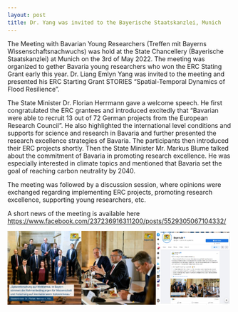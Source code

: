```yaml
---
layout: post
title: Dr. Yang was invited to the Bayerische Staatskanzlei, Munich
---
```


The Meeting with Bavarian Young Researchers (Treffen mit Bayerns Wissenschaftsnachwuchs) was hold at the State Chancellery (Bayerische Staatskanzlei) at Munich on the 3rd of May 2022. The meeting was organized to gether Bavaria young researchers who won the ERC Stating Grant early this year. Dr. Liang Emlyn Yang was invited to the meeting and presented his ERC Starting Grant STORIES “Spatial-Temporal Dynamics of Flood Resilience”.

The State Minister Dr. Florian Herrmann gave a welcome speech. He first congratulated the ERC grantees and introduced excitedly that “Bavarian were able to recruit 13 out of 72 German projects from the European Research Council”. He also highlighted the international level conditions and supports for science and research in Bavaria and further presented the research excellence strategies of Bavaria. The participants then introduced their ERC projects shortly. Then the State Minister Mr. Markus Blume talked about the commitment of Bavaria in promoting research excellence. He was especially interested in climate topics and mentioned that Bavaria set the goal of reaching carbon neutrality by 2040.

The meeting was followed by a discussion session, where opinions were exchanged regarding implementing ERC projects, promoting research excellence, supporting young researchers, etc.

A short news of the meeting is available here https://www.facebook.com/237236916311200/posts/5529305067104332/

<div style="display: flex;">
  <img src="/assets/images/content/05_03_1.jpg" style="width: 33%;">
  <img src="/assets/images/content/05_03_2.jpg" style="width: 33%;">
  <img src="/assets/images/content/05_03_3.jpg" style="width: 33%;">
</div>
